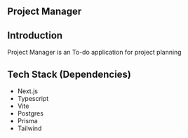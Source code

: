 Project Manager
-----

## Introduction

Project Manager is an To-do application for project planning

## Tech Stack (Dependencies)
* Next.js
* Typescript
* Vite
* Postgres
* Prisma
* Tailwind
```
